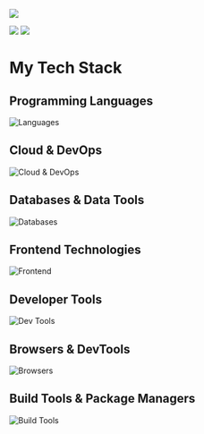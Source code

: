 
![](http://github-profile-summary-cards.vercel.app/api/cards/profile-details?username=GeorgeV220&theme=github_dark)
<!-- ![](http://github-profile-summary-cards.vercel.app/api/cards/repos-per-language?username=GeorgeV220&theme=github_dark) -->
![](https://github-profile-summary-cards.vercel.app/api/cards/productive-time?username=GeorgeV220&theme=github_dark)
![](http://github-profile-summary-cards.vercel.app/api/cards/most-commit-language?username=GeorgeV220&theme=github_dark)

# My Tech Stack

## Programming Languages  
![Languages](https://go-skill-icons.vercel.app/api/icons?i=java,typescript,cpp,c&perline=6)

## Cloud & DevOps  
![Cloud & DevOps](https://go-skill-icons.vercel.app/api/icons?i=s3,docker,linux,workers,nginx&perline=6)

## Databases & Data Tools  
![Databases](https://go-skill-icons.vercel.app/api/icons?i=mysql,mongodb,redis,dbeaver&perline=4)

## Frontend Technologies  
![Frontend](https://go-skill-icons.vercel.app/api/icons?i=vuejs,nuxtjs,websocket,tailwindcss,sass&perline=6)

## Developer Tools  
![Dev Tools](https://go-skill-icons.vercel.app/api/icons?i=idea,git,github,json&perline=6)

## Browsers & DevTools  
![Browsers](https://go-skill-icons.vercel.app/api/icons?i=chrome,chromedevtools,chromium,firefox,zen&perline=6)

## Build Tools & Package Managers  
![Build Tools](https://go-skill-icons.vercel.app/api/icons?i=gradle,maven,axios,webpack,vite,pnpm&perline=6)
